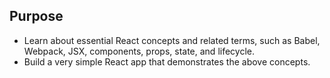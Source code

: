 ## Purpose

- Learn about essential React concepts and related terms, such as Babel, Webpack, JSX, components, props, state, and lifecycle.
- Build a very simple React app that demonstrates the above concepts.

